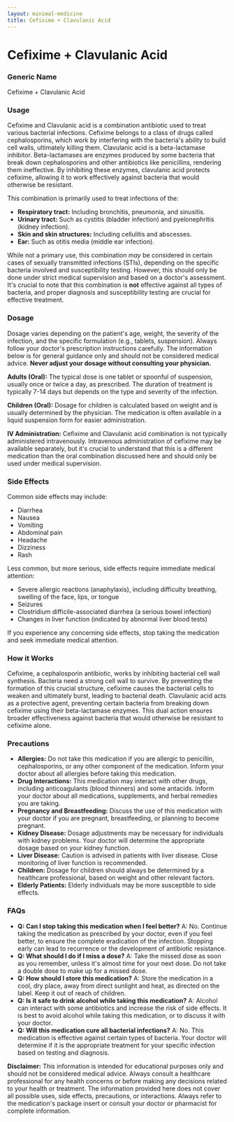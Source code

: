 ```yaml
---
layout: minimal-medicine
title: Cefixime + Clavulanic Acid
---
```


# Cefixime + Clavulanic Acid
### Generic Name
Cefixime + Clavulanic Acid

### Usage

Cefixime and Clavulanic acid is a combination antibiotic used to treat various bacterial infections.  Cefixime belongs to a class of drugs called cephalosporins, which work by interfering with the bacteria's ability to build cell walls, ultimately killing them. Clavulanic acid is a beta-lactamase inhibitor.  Beta-lactamases are enzymes produced by some bacteria that break down cephalosporins and other antibiotics like penicillins, rendering them ineffective.  By inhibiting these enzymes, clavulanic acid protects cefixime, allowing it to work effectively against bacteria that would otherwise be resistant.

This combination is primarily used to treat infections of the:

* **Respiratory tract:**  Including bronchitis, pneumonia, and sinusitis.
* **Urinary tract:** Such as cystitis (bladder infection) and pyelonephritis (kidney infection).
* **Skin and skin structures:** Including cellulitis and abscesses.
* **Ear:**  Such as otitis media (middle ear infection).


While not a primary use, this combination *may* be considered in certain cases of sexually transmitted infections (STIs), depending on the specific bacteria involved and susceptibility testing.  However, this should only be done under strict medical supervision and based on a doctor's assessment.  It's crucial to note that this combination is **not** effective against all types of bacteria, and proper diagnosis and susceptibility testing are crucial for effective treatment.


### Dosage

Dosage varies depending on the patient's age, weight, the severity of the infection, and the specific formulation (e.g., tablets, suspension).  Always follow your doctor's prescription instructions carefully.  The information below is for general guidance only and should not be considered medical advice.  **Never adjust your dosage without consulting your physician.**


**Adults (Oral):** The typical dose is one tablet or spoonful of suspension, usually once or twice a day, as prescribed.  The duration of treatment is typically 7-14 days but depends on the type and severity of the infection.

**Children (Oral):** Dosage for children is calculated based on weight and is usually determined by the physician. The medication is often available in a liquid suspension form for easier administration.

**IV Administration:**  Cefixime and Clavulanic acid combination is not typically administered intravenously. Intravenous administration of cefixime may be available separately, but it's crucial to understand that this is a different medication than the oral combination discussed here and should only be used under medical supervision.


### Side Effects

Common side effects may include:

* Diarrhea
* Nausea
* Vomiting
* Abdominal pain
* Headache
* Dizziness
* Rash

Less common, but more serious, side effects require immediate medical attention:

* Severe allergic reactions (anaphylaxis), including difficulty breathing, swelling of the face, lips, or tongue
*  Seizures
*  Clostridium difficile-associated diarrhea (a serious bowel infection)
*  Changes in liver function (indicated by abnormal liver blood tests)


If you experience any concerning side effects, stop taking the medication and seek immediate medical attention.


### How it Works

Cefixime, a cephalosporin antibiotic, works by inhibiting bacterial cell wall synthesis.  Bacteria need a strong cell wall to survive.  By preventing the formation of this crucial structure, cefixime causes the bacterial cells to weaken and ultimately burst, leading to bacterial death.  Clavulanic acid acts as a protective agent, preventing certain bacteria from breaking down cefixime using their beta-lactamase enzymes.  This dual action ensures broader effectiveness against bacteria that would otherwise be resistant to cefixime alone.


### Precautions

* **Allergies:**  Do not take this medication if you are allergic to penicillin, cephalosporins, or any other component of the medication.  Inform your doctor about all allergies before taking this medication.
* **Drug Interactions:**  This medication may interact with other drugs, including anticoagulants (blood thinners) and some antacids.  Inform your doctor about all medications, supplements, and herbal remedies you are taking.
* **Pregnancy and Breastfeeding:**  Discuss the use of this medication with your doctor if you are pregnant, breastfeeding, or planning to become pregnant.
* **Kidney Disease:**  Dosage adjustments may be necessary for individuals with kidney problems.  Your doctor will determine the appropriate dosage based on your kidney function.
* **Liver Disease:**  Caution is advised in patients with liver disease.  Close monitoring of liver function is recommended.
* **Children:**  Dosage for children should always be determined by a healthcare professional, based on weight and other relevant factors.
* **Elderly Patients:** Elderly individuals may be more susceptible to side effects.


### FAQs

* **Q: Can I stop taking this medication when I feel better?**  A: No.  Continue taking the medication as prescribed by your doctor, even if you feel better, to ensure the complete eradication of the infection.  Stopping early can lead to recurrence or the development of antibiotic resistance.
* **Q: What should I do if I miss a dose?**  A: Take the missed dose as soon as you remember, unless it's almost time for your next dose.  Do not take a double dose to make up for a missed dose.
* **Q: How should I store this medication?**  A: Store the medication in a cool, dry place, away from direct sunlight and heat, as directed on the label.  Keep it out of reach of children.
* **Q: Is it safe to drink alcohol while taking this medication?**  A:  Alcohol can interact with some antibiotics and increase the risk of side effects.  It is best to avoid alcohol while taking this medication, or to discuss it with your doctor.
* **Q:  Will this medication cure all bacterial infections?**  A: No. This medication is effective against certain types of bacteria. Your doctor will determine if it is the appropriate treatment for your specific infection based on testing and diagnosis.


**Disclaimer:** This information is intended for educational purposes only and should not be considered medical advice. Always consult a healthcare professional for any health concerns or before making any decisions related to your health or treatment.  The information provided here does not cover all possible uses, side effects, precautions, or interactions.  Always refer to the medication's package insert or consult your doctor or pharmacist for complete information.
